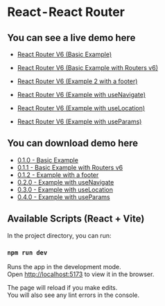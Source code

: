 # React - React Router

## You can see a live demo here

- [React Router V6 (Basic Example)](https://codesandbox.io/p/sandbox/throbbing-framework-jndk8s?from-embed=&workspaceId=b0cbbc3f-2841-46e6-9d3f-b72a944d4bb9)

- [React Router V6 (Basic Example with Routers v6)](https://codesandbox.io/p/sandbox/mutable-pond-pl2374?from-embed=&workspaceId=b0cbbc3f-2841-46e6-9d3f-b72a944d4bb9)

- [React Router V6 (Example 2 with a footer)](https://codesandbox.io/p/sandbox/quirky-stitch-5htywh?from-embed=&workspaceId=b0cbbc3f-2841-46e6-9d3f-b72a944d4bb9)

- [React Router V6 (Example with useNavigate)](https://codesandbox.io/p/sandbox/wonderful-sammet-4z3z37?from-embed=&workspaceId=b0cbbc3f-2841-46e6-9d3f-b72a944d4bb9)

- [React Router V6 (Example with useLocation)](https://codesandbox.io/p/sandbox/dazzling-wozniak-swv8df?from-embed=&workspaceId=b0cbbc3f-2841-46e6-9d3f-b72a944d4bb9)

- [React Router V6 (Example with useParams)](https://codesandbox.io/p/sandbox/dazzling-leftpad-qjnclr?from-embed=&workspaceId=b0cbbc3f-2841-46e6-9d3f-b72a944d4bb9)

## You can download demo here

- [0.1.0 - Basic Example](https://github.com/mauriciogc/vite-react-router-examples-v6/tree/0.1.0)
- [0.1.1 - Basic Example with Routers v6](https://github.com/mauriciogc/vite-react-router-examples-v6/tree/0.1.1)
- [0.1.2 - Example with a footer](https://github.com/mauriciogc/vite-react-router-examples-v6/tree/0.1.2)
- [0.2.0 - Example with useNavigate](https://github.com/mauriciogc/vite-react-router-examples-v6/tree/0.2.0)
- [0.3.0 - Example with useLocation](https://github.com/mauriciogc/vite-react-router-examples-v6/tree/0.3.0)
- [0.4.0 - Example with useParams](https://github.com/mauriciogc/vite-react-router-examples-v6/tree/0.4.0)

## Available Scripts (React + Vite)

In the project directory, you can run:

### `npm run dev`

Runs the app in the development mode.<br />
Open [http://localhost:5173](http://localhost:5173) to view it in the browser.

The page will reload if you make edits.<br />
You will also see any lint errors in the console.
